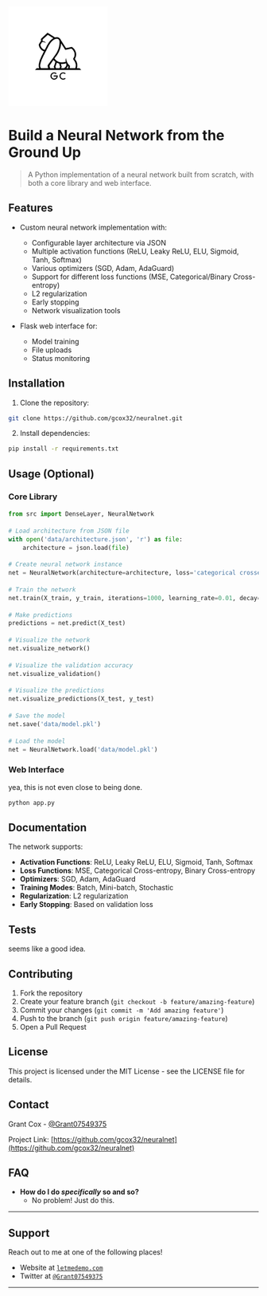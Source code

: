 <a href="http://www.letmedemo.com"><img src="https://github.com/gcox32/neuralnet/blob/master/assets/logo.png" title="grantcoxdatasci" alt="grantcoxdatasci" width="200"></a>

# Build a Neural Network from the Ground Up

> A Python implementation of a neural network built from scratch, with both a core library and web interface.

## Features

- Custom neural network implementation with:
  - Configurable layer architecture via JSON
  - Multiple activation functions (ReLU, Leaky ReLU, ELU, Sigmoid, Tanh, Softmax)
  - Various optimizers (SGD, Adam, AdaGuard)
  - Support for different loss functions (MSE, Categorical/Binary Cross-entropy)
  - L2 regularization
  - Early stopping
  - Network visualization tools

- Flask web interface for:
  - Model training
  - File uploads
  - Status monitoring
 

## Installation

1. Clone the repository:

```bash
git clone https://github.com/gcox32/neuralnet.git
```

2. Install dependencies:
```bash
pip install -r requirements.txt
```

## Usage (Optional)

### Core Library

```python
from src import DenseLayer, NeuralNetwork

# Load architecture from JSON file
with open('data/architecture.json', 'r') as file:
    architecture = json.load(file)

# Create neural network instance
net = NeuralNetwork(architecture=architecture, loss='categorical crossentropy', optimizer='sgd')

# Train the network
net.train(X_train, y_train, iterations=1000, learning_rate=0.01, decay=0.0, momentum=0.9)

# Make predictions
predictions = net.predict(X_test)

# Visualize the network
net.visualize_network()

# Visualize the validation accuracy
net.visualize_validation()  

# Visualize the predictions
net.visualize_predictions(X_test, y_test)

# Save the model
net.save('data/model.pkl')

# Load the model
net = NeuralNetwork.load('data/model.pkl')

```

### Web Interface

yea, this is not even close to being done.

```bash
python app.py
```

## Documentation

The network supports:

- **Activation Functions**: ReLU, Leaky ReLU, ELU, Sigmoid, Tanh, Softmax
- **Loss Functions**: MSE, Categorical Cross-entropy, Binary Cross-entropy
- **Optimizers**: SGD, Adam, AdaGuard
- **Training Modes**: Batch, Mini-batch, Stochastic
- **Regularization**: L2 regularization
- **Early Stopping**: Based on validation loss

## Tests

seems like a good idea.

## Contributing

1. Fork the repository
2. Create your feature branch (`git checkout -b feature/amazing-feature`)
3. Commit your changes (`git commit -m 'Add amazing feature'`)
4. Push to the branch (`git push origin feature/amazing-feature`)
5. Open a Pull Request

## License

This project is licensed under the MIT License - see the LICENSE file for details.

## Contact

Grant Cox - [@Grant07549375](https://twitter.com/Grant07549375)

Project Link: [https://github.com/gcox32/neuralnet](https://github.com/gcox32/neuralnet)

## FAQ

- **How do I do *specifically* so and so?**
    - No problem! Just do this.

---

## Support

Reach out to me at one of the following places!

- Website at <a href="https://www.letmedemo.com" target="_blank">`letmedemo.com`</a>
- Twitter at <a href="https://twitter.com/Grant07549375" target="_blank">`@Grant07549375`</a>

---